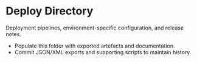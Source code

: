 # Deploy Directory

Deployment pipelines, environment-specific configuration, and release notes.

- Populate this folder with exported artefacts and documentation.
- Commit JSON/XML exports and supporting scripts to maintain history.
